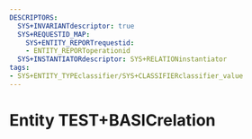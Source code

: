```yaml
---
DESCRIPTORS:
  SYS+INVARIANTdescriptor: true
  SYS+REQUESTID_MAP:
    SYS+ENTITY_REPORTrequestid:
    - ENTITY_REPORToperationid
  SYS+INSTANTIATORdescriptor: SYS+RELATIONinstantiator
tags:
- SYS+ENTITY_TYPEclassifier/SYS+CLASSIFIERclassifier_value
---
```

# Entity TEST+BASICrelation

